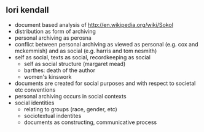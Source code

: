 lori kendall
------------

* document based analysis of http://en.wikipedia.org/wiki/Sokol
* distribution as form of archiving
* personal archiving as perosna
* conflict between personal archiving as viewed as personal (e.g. cox and mckemmish) and as social (e.g. harris and tom nesmith) 
* self as social, texts as social, recordkeeping as social
	* self as social structure (margaret mead)
	* barthes: death of the author
	* women's kinswork
* documents are created for social purposes and with respect to societal etc conventions
* personal archiving occurs in social contexts
* social identities
	* relating to groups (race, gender, etc)
	* sociotextual indentites
	* documents as constructing, communicative process